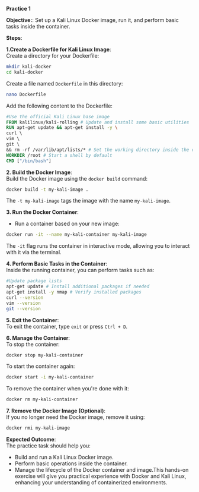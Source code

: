 **Practice 1**

**Objective:**: Set up a Kali Linux Docker image, run it, and perform basic tasks inside the container.

**Steps**:

**1.Create a Dockerfile for Kali Linux Image**:  
Create a directory for your Dockerfile:  
```bash  
mkdir kali-docker  
cd kali-docker  
```  
 Create a file named `Dockerfile` in this directory:  
```bash  
nano Dockerfile  
```  
Add the following content to the Dockerfile:  
```Dockerfile  
#Use the official Kali Linux base image  
FROM kalilinux/kali-rolling # Update and install some basic utilities  
RUN apt-get update && apt-get install -y \  
curl \  
vim \  
git \  
&& rm -rf /var/lib/apt/lists/* # Set the working directory inside the container  
WORKDIR /root # Start a shell by default  
CMD ["/bin/bash"]  
``` 
**2. Build the Docker Image**:  
Build the Docker image using the `docker build` command:  
```bash  
docker build -t my-kali-image .  
```  
The `-t my-kali-image` tags the image with the name `my-kali-image`.

**3. Run the Docker Container**:  
- Run a container based on your new image:  
```bash  
docker run -it --name my-kali-container my-kali-image  
```  
The `-it` flag runs the container in interactive mode, allowing you to interact with it via the terminal.

 **4. Perform Basic Tasks in the Container**:  
Inside the running container, you can perform tasks such as:  
```bash
#Update package lists  
apt-get update # Install additional packages if needed  
apt-get install -y nmap # Verify installed packages  
curl --version  
vim --version  
git --version  
```

**5. Exit the Container**:  
To exit the container, type `exit` or press `Ctrl + D`.

 **6. Manage the Container**:  
To stop the container:  
```bash  
docker stop my-kali-container  
```  
To start the container again:  
```bash  
docker start -i my-kali-container  
```  
To remove the container when you're done with it:  
```bash  
docker rm my-kali-container  
``` 
**7. Remove the Docker Image (Optional)**:  
If you no longer need the Docker image, remove it using:  
```bash  
docker rmi my-kali-image  
```

**Expected Outcome**:  
The practice task should help you:  
- Build and run a Kali Linux Docker image.  
- Perform basic operations inside the container.  
- Manage the lifecycle of the Docker container and image.This hands-on exercise will give you practical experience with Docker and Kali Linux, enhancing your understanding of containerized environments.


<!--stackedit_data:
eyJoaXN0b3J5IjpbMTc1ODcxMTA3MiwtMTkwMzE2NzE3MSwtND
YzMzMyOTk3LC04NTEyMDYxNjMsMTY4NzU5NTgyNiwyMTA3MzA5
NjM1XX0=
-->
